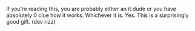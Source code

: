 If you're reading this, you are probably either an it dude or you have absolutely 0 clue how it works. Whichever it is. Yes. This is a surprisingly good gift. (dev rizz)
